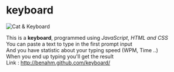 keyboard
========
![Cat & Keyboard](http://img.pandawhale.com/post-12965-Kitten-on-Keyboard-typing-gif-hJeq.gif "titre")

This is a **keyboard**, programmed using *JavaScript*, *HTML and CSS* <br/>
You can paste a text to type in the first prompt input <br/>
And you have statistic about your typing speed (WPM, Time ..) <br/>
When you end up typing you'll get the result <br/>
Link : <a href="http://benahm.github.com/keyboard/">http://benahm.github.com/keyboard/ <a/>

